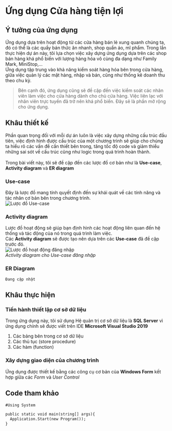 # Ứng dụng Cửa hàng tiện lợi
## Ý tưởng của ứng dụng
Ứng dụng dựa trên hoạt động từ các cửa hàng bán lẻ xung quanh chúng ta, đó có thể là các quầy bán thức ăn nhanh, shop quần áo, mĩ phẩm. Trong lần thực hiện dự án này,
tôi lựa chọn việc xây dựng ứng dụng dựa trên các shop bán hàng khá phổ biến với lượng hàng hóa vô cùng đa dạng như Family Mark, MiniStop,... <br>
Ứng dụng tập trung vào khả năng kiểm soát hàng hóa bên trong cửa hàng, giữa việc quản lý các mặt hàng, nhập và bán, cũng như thống kê doanh thu theo chu kỳ. <br>

> Bên cạnh đó, ứng dụng cũng sẽ đề cập đến việc kiểm soát các nhân viên làm việc cho cửa hàng dành cho chủ cửa hàng.
> Việc liên lạc với nhân viên trực tuyến đã trở nên khá phổ biến. Đây sẽ là phần mở rộng cho ứng dụng.

## Khâu thiết kế
Phần quan trọng đối với mỗi dự án luôn là việc xây dựng những cấu trúc đầu tiên, việc định hình được cấu trúc của một chương trình sẽ giúp cho chúng ta hiểu rõ các vấn đề
cần thiết bên trong, tăng tốc độ code và giảm thiểu những sai sót về cấu trúc cũng như logic trong quá trình hoàn thành. <br>  
Trong bài viết này, tôi sẽ đề cập đến các lược đồ cơ bản như là **Use-case**, **Activity diagram** và **ER diagram**
### Use-case
Đây là lược đồ mang tính quyết định đến sự khái quát về các tính năng và tác nhân cơ bản bên trong chương trình. <br>
![Lược đồ Use-case](https://lh3.googleusercontent.com/pw/AM-JKLXRfWL41xF0Lo4X3muuIhuMj9d4sT6D9T0vHaYJd4uKEIFgI5mt8td7iTDwVXKcuaR_6ycyWxGhZVIHK7-62nQ58C0i_hKa6Gv2NZrZRpmeHyDUL3ByicrPggua0xXmy_WQ1FbgxEfp4y3qJKJ26MKI=s831-no?authuser=0)
### Activity diagram
Lược đồ hoạt động sẽ giúp bạn định hình các hoạt động liên quan đến hệ thống và tác động của nó trong quá trình làm việc. <br>
Các **Activity diagram** sẽ được tạo nên dựa trên các **Use-case** đã đề cập trước đó. <br>
![Lược đồ hoạt động đăng nhập](https://lh3.googleusercontent.com/7LyuEDuXprlvm-yQOz_1Ez9M67THXhKGXulo8WMbY4l8t2HSBbE10DOOi3U6uxc0UOFpJVoFwASySTJSRDNp-XescQvvs4jrxY5SbU89y5UYd1uK3bHD_OJUEmhLTkiw3EfMYHl89YfX0oQRgxJkIQv_ceFUlpzOAxSj-oWZNxZuruhpXk9S_4NV_ujtL5BJvsWN6i-lZdE8SovdmaNqgMAFaVdkdNEpyzcCC0S4rP6DxB6wDmU7lll3qn_LWz-myhuh0iO_W3ByytzIFRSDXEfb2-a44Ia1wlPMbEvek0C37LOSTystZMnP6sHN-yt7AMVNFC-VcgXeTyZ1_i3qhpAvRQbX7NCzKvOt6eYXPxvgrKjGv06TrTFIsACB0lTWkhcFyUkDTJzQS1P4G90AMwvWZQUw6I-ORPD_9cxUcsdTMCstJMC5GVWQpYZ013GemYV9etIM5WmqKeOPSnJY7R5p4cHIhFtH3h0g6y6VcRcrzfl7qBRkqFKJSEIY4mzeG5EfEaIJJCP9IC5VHeGbrUeE-oFW6Skhy8o3_rV3yVSVOW2mUrh5t4wlBTaKSawppHtX_QYAPJCLLmn3dOCmT_FPgKfT8PmB1yrq5_8I0sOH2ipr7KT29Ys6y8cBRZjuwQHia70OMZn7EJstSuhTa0npgdeXnlrSwO3vhfAzddRLOZt2g6W3ECZ_pEy3olhiamX1NCmRy5z7m0WIvF-vXDv2=w521-h236-no?authuser=0) <br>
_Activity diagram cho Use-case đăng nhập_
### ER Diagram
`Đang cập nhật`
## Khâu thực hiện
### Tiến hành thiết lập cơ sở dữ liệu
Trong ứng dụng này, tôi sử dụng Hệ quản trị cơ sở dữ liệu là **SQL Server** vì ứng dụng chính sẽ được viết trên IDE **Microsoft Visual Studio 2019**
1. Các bảng bên trong cơ sở dữ liệu
2. Các thủ tục (store procedure)
3. Các hàm (function)
### Xây dựng giao diện của chương trình
Ứng dụng được thiết kế bằng các công cụ cơ bản của **Windows Form** kết hợp giữa các _Form_ và _User Control_

## Code tham khảo
``` markdown
#Using System

public static void main(string[] args){
  Application.Start(new Program());
}
```
